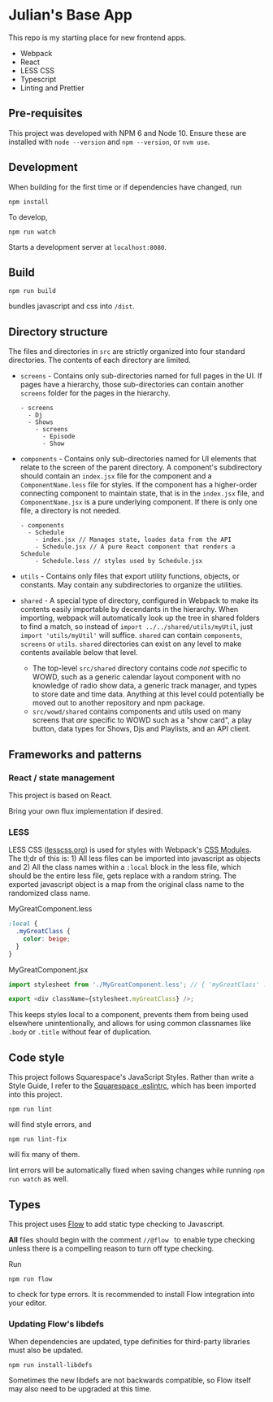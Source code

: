 # Julian's Base App
This repo is my starting place for new frontend apps.
- Webpack
- React
- LESS CSS
- Typescript
- Linting and Prettier

## Pre-requisites

This project was developed with NPM 6 and Node 10.
Ensure these are installed with `node --version` and `npm --version`, or `nvm use`.

## Development

When building for the first time or if dependencies have changed, run

```
npm install
```

To develop,

```
npm run watch
``` 

Starts a development server at `localhost:8080`.

## Build

```
npm run build
```

bundles javascript and css into `/dist`. 

## Directory structure

The files and directories in `src` are strictly organized into four standard directories. The contents of each directory are limited.

- `screens` - Contains only sub-directories named for full pages in the UI. If pages have a hierarchy, those sub-directories can contain another `screens` folder for the pages in the hierarchy.
  ```
  - screens
    - Dj
    - Shows
      - screens
        - Episode
        - Show
  ```
- `components` - Contains only sub-directories named for UI elements that relate to the screen of the parent directory. A component's subdirectory should contain an `index.jsx` file for the component and a `ComponentName.less` file for styles. If the component has a higher-order connecting component to maintain state, that is in the `index.jsx` file, and `ComponentName.jsx` is a pure underlying component. If there is only one file, a directory is not needed.
  ```
  - components
    - Schedule
      - index.jsx // Manages state, loades data from the API
      - Schedule.jsx // A pure React component that renders a Schedule
      - Schedule.less // styles used by Schedule.jsx
  ```

- `utils` - Contains only files that export utility functions, objects, or constants. May contain any subdirectories to organize the utilities. 
- `shared` - A special type of directory, configured in Webpack to make its contents easily importable by decendants in the hierarchy. When importing, webpack will automatically look up the tree in shared folders to find a match, so instead of `import ../../shared/utils/myUtil`, just `import 'utils/myUtil'` will suffice. `shared`  can contain `components`, `screens` or `utils`. `shared` directories can exist on any level to make contents available below that level. 
  - The top-level `src/shared` directory contains code _not_ specific to WOWD, such as a generic calendar layout component with no knowledge of radio show data, a generic track manager, and types to store date and time data.
  Anything at this level could potentially be moved out to another repository and npm package.
  - `src/wowd/shared` contains components and utils used on many screens that _are_ specific to WOWD such as a "show card", a play button, data types for Shows, Djs and Playlists, and an API client.

## Frameworks and patterns

### React / state management
This project is based on React. 

Bring your own flux implementation if desired.

### LESS

LESS CSS ([lesscss.org](http://lesscss.org)) is used for styles with Webpack's [CSS Modules](https://github.com/webpack-contrib/css-loader#modules). The tl;dr of this is: 1) All less files can be imported into javascript as objects and 2) All the class names within a `:local` block in the less file, which should be the entire less file, gets replace with a random string. The exported javascript object is a map from the original class name to the randomized class name. 

MyGreatComponent.less
```css
:local {
  .myGreatClass {
    color: beige;
  }
}
```

MyGreatComponent.jsx
```javascript
import stylesheet from './MyGreatComponent.less'; // { 'myGreatClass' : 'MyGreatComponent-myGreatClass-x1f2'}

export <div className={stylesheet.myGreatClass} />;
```

This keeps styles local to a component, prevents them from being used elsewhere unintentionally, and allows for using common classnames like `.body` or `.title` without fear of duplication.

## Code style
This project follows Squarespace's JavaScript Styles. Rather than write a Style Guide, I refer to the [Squarespace .eslintrc](https://github.com/Squarespace/eslint-config-squarespace/blob/master/vanilla/.eslintrc), which has been imported into this project. 

```
npm run lint
```

will find style errors, and 


```
npm run lint-fix
```

will fix many of them.

lint errors will be automatically fixed when saving changes while running `npm run watch` as well.

## Types
This project uses [Flow](https://flow.org) to add static type checking to Javascript.

**All** files should begin with the comment `//@flow ` to enable type checking unless there is a compelling reason to turn off type checking.

Run

```
npm run flow
```

to check for type errors. It is recommended to install Flow integration into your editor.

### Updating Flow's libdefs
When dependencies are updated, type definities for third-party libraries must also be updated.

```
npm run install-libdefs
```

Sometimes the new libdefs are not backwards compatible, so Flow itself may also need to be upgraded at this time.

